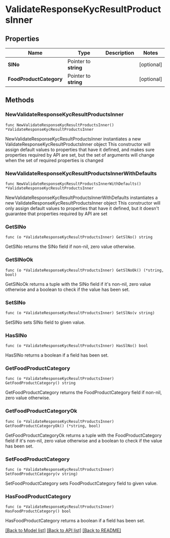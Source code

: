 # ValidateResponseKycResultProductsInner

## Properties

Name | Type | Description | Notes
------------ | ------------- | ------------- | -------------
**SlNo** | Pointer to **string** |  | [optional] 
**FoodProductCategory** | Pointer to **string** |  | [optional] 

## Methods

### NewValidateResponseKycResultProductsInner

`func NewValidateResponseKycResultProductsInner() *ValidateResponseKycResultProductsInner`

NewValidateResponseKycResultProductsInner instantiates a new ValidateResponseKycResultProductsInner object
This constructor will assign default values to properties that have it defined,
and makes sure properties required by API are set, but the set of arguments
will change when the set of required properties is changed

### NewValidateResponseKycResultProductsInnerWithDefaults

`func NewValidateResponseKycResultProductsInnerWithDefaults() *ValidateResponseKycResultProductsInner`

NewValidateResponseKycResultProductsInnerWithDefaults instantiates a new ValidateResponseKycResultProductsInner object
This constructor will only assign default values to properties that have it defined,
but it doesn't guarantee that properties required by API are set

### GetSlNo

`func (o *ValidateResponseKycResultProductsInner) GetSlNo() string`

GetSlNo returns the SlNo field if non-nil, zero value otherwise.

### GetSlNoOk

`func (o *ValidateResponseKycResultProductsInner) GetSlNoOk() (*string, bool)`

GetSlNoOk returns a tuple with the SlNo field if it's non-nil, zero value otherwise
and a boolean to check if the value has been set.

### SetSlNo

`func (o *ValidateResponseKycResultProductsInner) SetSlNo(v string)`

SetSlNo sets SlNo field to given value.

### HasSlNo

`func (o *ValidateResponseKycResultProductsInner) HasSlNo() bool`

HasSlNo returns a boolean if a field has been set.

### GetFoodProductCategory

`func (o *ValidateResponseKycResultProductsInner) GetFoodProductCategory() string`

GetFoodProductCategory returns the FoodProductCategory field if non-nil, zero value otherwise.

### GetFoodProductCategoryOk

`func (o *ValidateResponseKycResultProductsInner) GetFoodProductCategoryOk() (*string, bool)`

GetFoodProductCategoryOk returns a tuple with the FoodProductCategory field if it's non-nil, zero value otherwise
and a boolean to check if the value has been set.

### SetFoodProductCategory

`func (o *ValidateResponseKycResultProductsInner) SetFoodProductCategory(v string)`

SetFoodProductCategory sets FoodProductCategory field to given value.

### HasFoodProductCategory

`func (o *ValidateResponseKycResultProductsInner) HasFoodProductCategory() bool`

HasFoodProductCategory returns a boolean if a field has been set.


[[Back to Model list]](../README.md#documentation-for-models) [[Back to API list]](../README.md#documentation-for-api-endpoints) [[Back to README]](../README.md)


